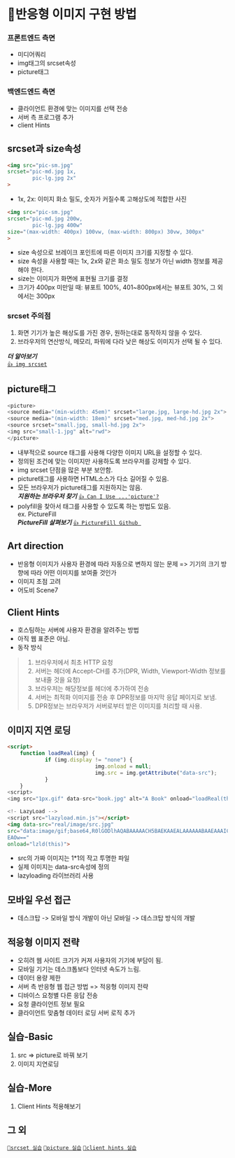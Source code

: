 # 📡반응형 이미지 구현 방법

### 프론트엔드 측면
 * 미디어쿼리
 * img태그의 srcset속성
 * picture태그

### 백엔드엔드 측면
 * 클라이언트 환경에 맞는 이미지를 선택 전송
 * 서버 측 프로그램 추가
 * client Hints

## srcset과 size속성
```html
<img src="pic-sm.jpg"
srcset="pic-md.jpg 1x,
        pic-lg.jpg 2x"
>
```
- 1x, 2x: 이미지 화소 밀도, 숫자가 커질수록 고해상도에 적합한 사진


```html
<img src="pic-sm.jpg"
srcset="pic-md.jpg 200w,
        pic-lg.jpg 400w"
size="(max-width: 400px) 100vw, (max-width: 800px) 30vw, 300px"
>
```
- size 속성으로 브레이크 포인트에 따른 이미지 크기를 지정할 수 있다.
- size 속성을 사용할 때는 1x, 2x와 같은 화소 밀도 정보가 아닌 width 정보를 제공해야 한다.
- size는 이미지가 화면에 표현될 크기를 결정
- 크기가 400px 미만일 때: 뷰포트 100%, 401~800px에서는 뷰포트 30%, 그 외에서는 300px


### srcset 주의점
1. 화면 기기가 높은 해상도를 가진 경우, 원하는대로 동작하지 않을 수 있다.
2. 브라우저의 연산방식, 메모리, 파워에 다라 낮은 해상도 이미지가 선택 될 수 있다.

***더 알아보기***         
   <a href="https://developer.mozilla.org/ko/docs/Learn/HTML/Multimedia_and_embedding/Responsive_images">```👍 img srcset```</a>

## picture태그
```javascript
<picture>
<source media="(min-width: 45em)" srcset="large.jpg, large-hd.jpg 2x">
<source media="(min-width: 18em)" srcset="med.jpg, med-hd.jpg 2x">
<source srcset="small.jpg, small-hd.jpg 2x">
<img src="small-1.jpg" alt="rwd">
</picture>
```
- 내부적으로 source 태그를 사용해 다양한 이미지 URL을 설정할 수 있다.
- 정의된 조건에 맞는 이미지만 사용하도록 브라우저를 강제할 수 있다.
- img srcset 단점을 많은 부분 보안함.
- picture태그를 사용하면 HTML소스가 다소 길어질 수 있음.
- 모든 브라우저가 picture태그를 지원하지는 않음.        
***지원하는 브라우저 찾기***
  <a href="https://caniuse.com/?search=picture">```👍 Can I Use ...'picture'?```</a>
- polyfill을 찾아서 태그를 사용할 수 있도록 하는 방법도 있음.    
  ex. PictureFill      
  ***PictureFill 살펴보기***
  <a href="http://scottjehl.github.io/picturefill/">```👍 PictureFill Github ```</a>

## Art direction
- 반응형 이미지가 사용자 환경에 따라 자동으로 변하지 않는 문제 => 기기의 크기 방향에 따라 어떤 이미지를 보여줄 것인가
- 이미지 초점 고려
- 어도비 Scene7

## Client Hints
- 호스팅하는 서버에 사용자 환경을 알려주는 방법
- 아직 웹 표준은 아님.
- 동작 방식
> 1. 브라우저에서 최초 HTTP 요청
> 2. 서버는 헤더에 Accept-CH를 추가(DPR, Width, Viewport-Width 정보를 보내줄 것을 요청)
> 3. 브라우저는 해당정보를 헤더에 추가하여 전송
> 4. 서버는 최적화 이미지를 전송 후 DPR정보를 마지막 응답 페이지로 보냄.
> 5. DPR정보는 브라우저가 서버로부터 받은 이미지를 처리할 때 사용.

## 이미지 지연 로딩
```html
<script>
    function loadReal(img) {
            if (img.display != "none") {
                            img.onload = null;
                            img.src = img.getAttribute("data-src");
            }
    }
<script>
<img src="1px.gif" data-src="book.jpg" alt="A Book" onload="loadReal(this)">

<!- LazyLoad -->
<script src="lazyload.min.js"></script>
<img data-src="real/image/src.jpg"
src="data:image/gif;base64,R0lGODlhAQABAAAAACH5BAEKAAEALAAAAAABAAEAAAICTA
EAOw=="
onload="lzld(this)">
```
- src의 가짜 이미지는 1*1의 작고 투명한 파일
- 실제 이미지는 data-src속성에 정의
- lazyloading 라이브러리 사용

## 모바일 우선 접근
- 데스크탑 -> 모바일 방식 개발이 아닌 모바일 -> 데스크탑 방식의 개발

## 적응형 이미지 전략
- 오히려 웹 사이트 크기가 커져 사용자의 기기에 부담이 됨.
- 모바일 기기는 데스크톱보다 인터넷 속도가 느림.
- 데이터 용량 제한
- 서버 측 반응형 웹 접근 방법 => 적응형 이미지 전략
- 디바이스 요청별 다른 응답 전송
- 요청 클라이언트 정보 필요
- 클라이언트 맞춤형 데이터 로딩 서버 로직 추가


## 실습-Basic
1. src => picture로 바꿔 보기
2. 이미지 지연로딩

## 실습-More
1. Client Hints 적용해보기

## 그 외
<a href="https://heropy.blog/2019/06/16/html-img-srcset-and-sizes/">`🎈srcset 실습`</a>
<a href="https://codepen.io/nhatanhchan/pen/erWXBG">`🎈picture 실습`</a>
<a href="https://frontdev.tistory.com/entry/UA-%EB%8C%80%EC%8B%A0%EC%97%90-Client-Hints-%EC%82%AC%EC%9A%A9%ED%95%B4%EB%B3%B4%EA%B8%B0">`🎈client hints 실습`</a>


